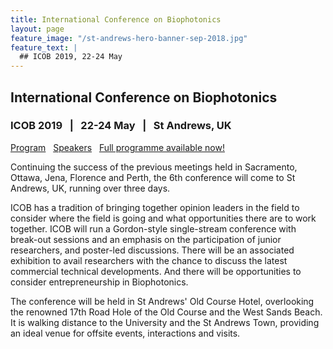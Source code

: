 ```yaml
---
title: International Conference on Biophotonics
layout: page
feature_image: "/st-andrews-hero-banner-sep-2018.jpg"
feature_text: |
  ## ICOB 2019, 22-24 May
---
```


## International Conference on Biophotonics

### ICOB 2019  &nbsp; | &nbsp;  22-24 May  &nbsp; | &nbsp;  St Andrews, UK

[Program](./program/) &nbsp; [Speakers](./program#speakers) &nbsp; [Full programme available now!](./program/)

Continuing the success of the previous meetings held in Sacramento, Ottawa, Jena, Florence and Perth, the 6th conference will come to St Andrews, UK, running over three days.

ICOB has a tradition of bringing together opinion leaders in the field to consider where the field is going and what opportunities there are to work together. ICOB will run a Gordon-style single-stream conference with break-out sessions and an emphasis on the participation of junior researchers, and poster-led discussions. There will be an associated exhibition to avail researchers with the chance to discuss the latest commercial technical developments. And there will be opportunities to consider entrepreneurship in Biophotonics.

The conference will be held in St Andrews' Old Course Hotel, overlooking the renowned 17th Road Hole of the Old Course and the West Sands Beach. It is walking distance to the University and the St Andrews Town, providing an ideal venue for offsite events, interactions and visits.

